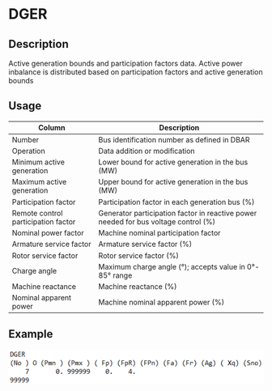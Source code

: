 # DGER
## Description
Active generation bounds and participation factors data. Active power inbalance is distributed based on participation factors and active generation bounds
## Usage
Column   |   Description
---   |   ---
Number    |   Bus identification number as defined in DBAR
Operation    |   Data addition or modification
Minimum active generation    |   Lower bound for active generation in the bus (MW)
Maximum active generation    |   Upper bound for active generation in the bus (MW)
Participation factor    |   Participation factor in each generation bus (%)
Remote control participation factor    |   Generator participation factor in reactive power needed for bus voltage control (%)
Nominal power factor    |   Machine nominal participation factor
Armature service factor    |   Armature service factor (%)
Rotor service factor    |   Rotor service factor (%)
Charge angle    |   Maximum charge angle (°); accepts value in 0°- 85° range
Machine reactance    |   Machine reactance (%)
Nominal apparent power    |   Machine nominal apparent power (%)
## Example
![Alt text](assets/DGER.png)
